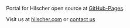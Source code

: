 Portal for Hilscher open source at [GitHub-Pages](http://Hilscher.github.io).

Visit us at [hilscher.com](http://www.hilscher.com/?cats=) or [contact us](mailto:info@hilscher.com)